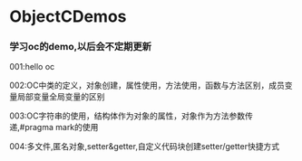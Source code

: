 # ObjectCDemos
### 学习oc的demo,以后会不定期更新

001:hello oc

002:OC中类的定义，对象创建，属性使用，方法使用，函数与方法区别，成员变量局部变量全局变量的区别

003:OC字符串的使用，结构体作为对象的属性，对象作为方法参数传递,#pragma mark的使用

004:多文件,匿名对象,setter&getter,自定义代码块创建setter/getter快捷方式
